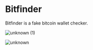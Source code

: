 # Bitfinder

Bitfinder is a fake bitcoin wallet checker.

![unknown (1)](https://user-images.githubusercontent.com/93740943/166315590-b1716131-8ba7-449f-8de7-94287122efbc.png)

![unknown](https://user-images.githubusercontent.com/93740943/166315381-b05251ff-125b-49c6-a777-0b0df3a61746.png)

